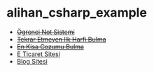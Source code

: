 # alihan_csharp_example

* <del>[Ögrenci Not Sistemi](StudentNoteSystem)</del>
* <del>[Tekrar Etmeyen Ilk Harfi Bulma](DontRepeatLetter)</del>
* <del>[En Kisa Cozumu Bulma](FindShortestSolution)</del>
* [E Ticaret Sitesi](Ecommerce)
* [Blog Sitesi](BlogWebSite)
